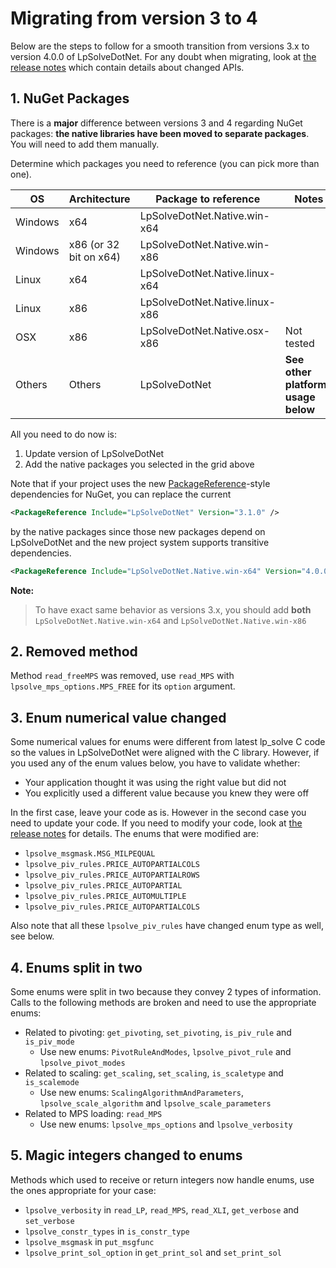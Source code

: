 # Migrating from version 3 to 4

Below are the steps to follow for a smooth transition from versions 3.x to version 4.0.0 of LpSolveDotNet. For any doubt when migrating, look at [the release notes](./index.md#400) which contain details about changed APIs.

## 1. NuGet Packages

There is a **major** difference between versions 3 and 4 regarding NuGet packages: **the native libraries have been moved to separate packages**. You will need to add them manually.

Determine which packages you need to reference (you can pick more than one).

| OS      | Architecture | Package to reference | Notes |
| ------- | ------------ | -------------------- | ----- |
| Windows | x64          | LpSolveDotNet.Native.win-x64 | |
| Windows | x86 (or 32 bit on x64) | LpSolveDotNet.Native.win-x86 | |
| Linux   | x64          | LpSolveDotNet.Native.linux-x64 | |
| Linux   | x86          | LpSolveDotNet.Native.linux-x86 | |
| OSX     | x86          | LpSolveDotNet.Native.osx-x86 | Not tested |
| Others  | Others       | LpSolveDotNet | **See other platforms usage below** |

All you need to do now is:
1. Update version of LpSolveDotNet
1. Add the native packages you selected in the grid above

Note that if your project uses the new [PackageReference](https://docs.microsoft.com/en-us/nuget/consume-packages/package-references-in-project-files)-style dependencies for NuGet, you can replace the current
```xml
<PackageReference Include="LpSolveDotNet" Version="3.1.0" />
```
by the native packages since those new packages depend on LpSolveDotNet and the new project system supports transitive dependencies.
```xml
<PackageReference Include="LpSolveDotNet.Native.win-x64" Version="4.0.0" />
```

**Note:**
> To have exact same behavior as versions 3.x, you should add **both** `LpSolveDotNet.Native.win-x64` and `LpSolveDotNet.Native.win-x86`

## 2. Removed method

Method `read_freeMPS` was removed, use `read_MPS` with `lpsolve_mps_options.MPS_FREE` for its `option` argument.

## 3. Enum numerical value changed

Some numerical values for enums were different from latest lp_solve C code so the values in LpSolveDotNet were aligned with the C library. However, if you used any of the enum values below, you have to validate whether:
* Your application thought it was using the right value but did not
* You explicitly used a different value because you knew they were off

In the first case, leave your code as is. However in the second case you need to update your code. If you need to modify your code, look at [the release notes](./index.md#400) for details. The enums that were modified are:

* `lpsolve_msgmask.MSG_MILPEQUAL`
* `lpsolve_piv_rules.PRICE_AUTOPARTIALCOLS`
* `lpsolve_piv_rules.PRICE_AUTOPARTIALROWS`
* `lpsolve_piv_rules.PRICE_AUTOPARTIAL`
* `lpsolve_piv_rules.PRICE_AUTOMULTIPLE`
* `lpsolve_piv_rules.PRICE_AUTOPARTIALCOLS`

Also note that all these `lpsolve_piv_rules` have changed enum type as well, see below.

## 4. Enums split in two

Some enums were split in two because they convey 2 types of information. Calls to the following methods are broken and need to use the appropriate enums:
* Related to pivoting: `get_pivoting`, `set_pivoting`, `is_piv_rule` and `is_piv_mode`
   * Use new enums: `PivotRuleAndModes`, `lpsolve_pivot_rule` and `lpsolve_pivot_modes`
* Related to scaling: `get_scaling`, `set_scaling`, `is_scaletype` and `is_scalemode`
   * Use new enums: `ScalingAlgorithmAndParameters`, `lpsolve_scale_algorithm` and `lpsolve_scale_parameters`
* Related to MPS loading: `read_MPS`
   * Use new enums: `lpsolve_mps_options` and `lpsolve_verbosity`

## 5. Magic integers changed to enums

Methods which used to receive or return integers now handle enums, use the ones appropriate for your case:
* `lpsolve_verbosity` in `read_LP`, `read_MPS`, `read_XLI`, `get_verbose` and `set_verbose`
* `lpsolve_constr_types` in `is_constr_type`
* `lpsolve_msgmask` in `put_msgfunc`
* `lpsolve_print_sol_option` in `get_print_sol` and `set_print_sol`
